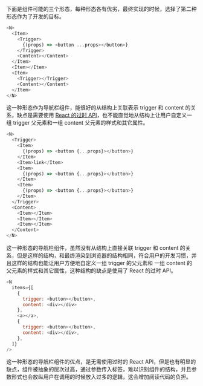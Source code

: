 下面是组件可能的三个形态，每种形态各有优劣，最终实现的时候，选择了第二种形态作为了开发的目标。

```javascript
<N>
  <Item>
    <Trigger>
      {(props) => <button ...props></button>}
    </Trigger>
    <Content></Content>
  </Item>
  <Item></Item>
  <Item>
    <Trigger></Trigger>
    <Content></Content>
  </Item>
</N>
```

这一种形态作为导航栏组件，能很好的从结构上关联表示 trigger 和 content 的关系，缺点是需要使用 [React 的过时 API](https://zh-hans.react.dev/reference/react/legacy)，也不能直觉地从结构上让用户自定义一组 trigger 父元素和一组 content 父元素的样式和其它属性。

```javascript
<N>
  <Trigger>
    <Item>
      {(props) => <button {...props}></button>}
    </Item>
    <Item>link</Item>
    <Item>
      {(props) => <button {...props}></button>}
    </Item>
    <Item>
      {(props) => <button {...props}></button>}
    </Item>
  </Trigger>
  <Content>
    <Item></Item>
    <Item></Item>
    <Item></Item>
  </Content>
</N>
```

这一种形态的导航栏组件，虽然没有从结构上直接关联 trigger 和 content 的关系，但是这样的结构，和最终渲染到浏览器的结构相同，符合用户的开发习惯，并且这样的结构也能让用户方便地自定义一组 trigger 的父元素和 一组 content 的父元素的样式和其它属性，这种结构的缺点是使用了 React 的过时 API。

```javascript
<N
  items={[
    {
      trigger: <button></button>,
      content: <div></div>
    },
    <a></a>,
    {
      trigger: <button></button>,
      content: <div></div>,
    },
  ]}
/>
```

这一种形态的导航栏组件的优点，是无需使用过时的 React API，但是也有明显的缺点，组件被抽象的层次过高，通过参数传入标签，难以识别组件的结构，并且参数形式也会放纵用户在调用的时候放入过多的逻辑，这会增加阅读代码的负担。